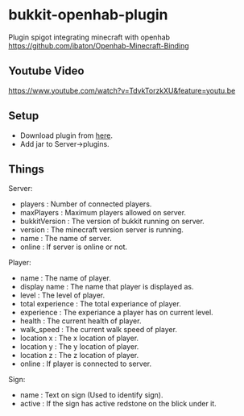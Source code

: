 # bukkit-openhab-plugin

Plugin spigot integrating minecraft with openhab
https://github.com/ibaton/Openhab-Minecraft-Binding

## Youtube Video
https://www.youtube.com/watch?v=TdvkTorzkXU&feature=youtu.be

## Setup
- Download plugin from [here](https://github.com/ibaton/bukkit-openhab-plugin/releases/download/1.5/OHMinecraft.jar). 
- Add jar to Server->plugins.

## Things
Server:
- players : Number of connected players.
- maxPlayers : Maximum players allowed on server.
- bukkitVersion : The version of bukkit running on server.
- version : The minecraft version server is running.
- name : The name of server.
- online : If server is online or not.

Player:
- name : The name of player.
- display name : The name that player is displayed as.
- level : The level of player.
- total experience : The total experiance of player.
- experience : The experiance a player has on current level.
- health : The current health of player.
- walk_speed : The current walk speed of player.
- location x : The x location of player.
- location y : The y location of player.
- location z : The z location of player.
- online : If player is connected to server.

Sign:
- name : Text on sign (Used to identify sign).
- active : If the sign has active redstone on the blick under it. 
